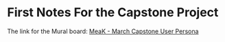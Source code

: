 # First Notes For the Capstone Project #

The link for the Mural board:
[MeaK - March Capstone User Persona](https://app.mural.co/t/savvycmk9477/m/savvycmk9477/1705548762547/3a19e0548098f95b7eec02d579dabc1059d891a3?sender=uf24b2c508358fcdce27f9051)

